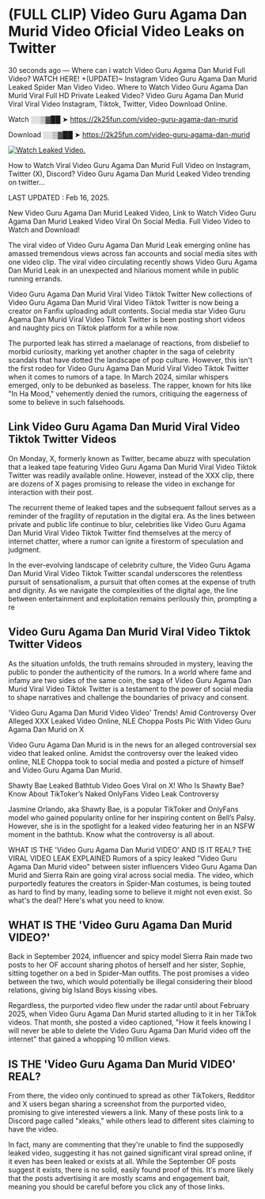 # (FULL CLIP) Video Guru Agama Dan Murid Video Oficial Video Leaks on Twitter

30 seconds ago — Where can i watch Video Guru Agama Dan Murid Full Video? WATCH HERE! +(UPDATE)~ Instagram Video Guru Agama Dan Murid Leaked Spider Man Video Video. Where to Watch Video Guru Agama Dan Murid Viral Full HD Private Leaked Video? Video Guru Agama Dan Murid Viral Viral Video Instagram, Tiktok, Twitter, Video Download Online.

Watch ░░▒▓██ ➤ https://2k25fun.com/video-guru-agama-dan-murid

Download ░░▒▓██ ➤ https://2k25fun.com/video-guru-agama-dan-murid

[![Watch Leaked Video.](https://miro.medium.com/v2/resize:fit:828/format:webp/1*cilzJN44JGOrTw9NJCrNHA.gif "Watch Leaked Video")](https://2k25fun.com/video-guru-agama-dan-murid)

How to Watch Viral Video Guru Agama Dan Murid Full Video on Instagram, Twitter (X), Discord? Video Guru Agama Dan Murid Leaked Video trending on twitter...

LAST UPDATED : Feb 16, 2025.

New Video Guru Agama Dan Murid Leaked Video, Link to Watch Video Guru Agama Dan Murid Leaked Video Viral On Social Media. Full Video Video to Watch and Download!

The viral video of Video Guru Agama Dan Murid Leak emerging online has amassed tremendous views across fan accounts and social media sites with one video clip. The viral video circulating recently shows Video Guru Agama Dan Murid Leak in an unexpected and hilarious moment while in public running errands.

Video Guru Agama Dan Murid Viral Video Tiktok Twitter New collections of Video Guru Agama Dan Murid Viral Video Tiktok Twitter is now being a creator on Fanfix uploading adult contents. Social media star Video Guru Agama Dan Murid Viral Video Tiktok Twitter is been posting short videos and naughty pics on Tiktok platform for a while now.

The purported leak has stirred a maelanage of reactions, from disbelief to morbid curiosity, marking yet another chapter in the saga of celebrity scandals that have dotted the landscape of pop culture. However, this isn't the first rodeo for Video Guru Agama Dan Murid Viral Video Tiktok Twitter when it comes to rumors of a tape. In March 2024, similar whispers emerged, only to be debunked as baseless. The rapper, known for hits like "In Ha Mood," vehemently denied the rumors, critiquing the eagerness of some to believe in such falsehoods.

## Link Video Guru Agama Dan Murid Viral Video Tiktok Twitter Videos

On Monday, X, formerly known as Twitter, became abuzz with speculation that a leaked tape featuring Video Guru Agama Dan Murid Viral Video Tiktok Twitter was readily available online. However, instead of the XXX clip, there are dozens of X pages promising to release the video in exchange for interaction with their post.

The recurrent theme of leaked tapes and the subsequent fallout serves as a reminder of the fragility of reputation in the digital era. As the lines between private and public life continue to blur, celebrities like Video Guru Agama Dan Murid Viral Video Tiktok Twitter find themselves at the mercy of internet chatter, where a rumor can ignite a firestorm of speculation and judgment.

In the ever-evolving landscape of celebrity culture, the Video Guru Agama Dan Murid Viral Video Tiktok Twitter scandal underscores the relentless pursuit of sensationalism, a pursuit that often comes at the expense of truth and dignity. As we navigate the complexities of the digital age, the line between entertainment and exploitation remains perilously thin, prompting a re

##  Video Guru Agama Dan Murid Viral Video Tiktok Twitter Videos

As the situation unfolds, the truth remains shrouded in mystery, leaving the public to ponder the authenticity of the rumors. In a world where fame and infamy are two sides of the same coin, the saga of Video Guru Agama Dan Murid Viral Video Tiktok Twitter is a testament to the power of social media to shape narratives and challenge the boundaries of privacy and consent.

'Video Guru Agama Dan Murid Video Video' Trends! Amid Controversy Over Alleged XXX Leaked Video Online, NLE Choppa Posts Pic With Video Guru Agama Dan Murid on X

Video Guru Agama Dan Murid is in the news for an alleged controversial sex video that leaked online. Amidst the controversy over the leaked video online, NLE Choppa took to social media and posted a picture of himself and Video Guru Agama Dan Murid.

Shawty Bae Leaked Bathtub Video Goes Viral on X! Who Is Shawty Bae? Know About TikToker’s Naked OnlyFans Video Leak Controversy

Jasmine Orlando, aka Shawty Bae, is a popular TikToker and OnlyFans model who gained popularity online for her inspiring content on Bell’s Palsy. However, she is in the spotlight for a leaked video featuring her in an NSFW moment in the bathtub. Know what the controversy is all about.

WHAT IS THE 'Video Guru Agama Dan Murid VIDEO' AND IS IT REAL? THE VIRAL VIDEO LEAK EXPLAINED Rumors of a spicy leaked "Video Guru Agama Dan Murid video" between sister influencers Video Guru Agama Dan Murid and Sierra Rain are going viral across social media. The video, which purportedly features the creators in Spider-Man costumes, is being touted as hard to find by many, leading some to believe it might not even exist. So what's the deal? Here's what you need to know.

## WHAT IS THE 'Video Guru Agama Dan Murid VIDEO?'

Back in September 2024, influencer and spicy model Sierra Rain made two posts to her OF account sharing photos of herself and her sister, Sophie, sitting together on a bed in Spider-Man outfits. The post promises a video between the two, which would potentially be illegal considering their blood relations, giving big Island Boys kissing vibes.

Regardless, the purported video flew under the radar until about February 2025, when Video Guru Agama Dan Murid started alluding to it in her TikTok videos. That month, she posted a video captioned, "How it feels knowing I will never be able to delete the Video Guru Agama Dan Murid video off the internet" that gained a whopping 10 million views.

## IS THE 'Video Guru Agama Dan Murid VIDEO' REAL?

From there, the video only continued to spread as other TikTokers, Redditor and X users began sharing a screenshot from the purported video, promising to give interested viewers a link. Many of these posts link to a Discord page called "xleaks," while others lead to different sites claiming to have the video.

In fact, many are commenting that they're unable to find the supposedly leaked video, suggesting it has not gained significant viral spread online, if it even has been leaked or exists at all. While the September OF posts suggest it exists, there is no solid, easily found proof of this. It's more likely that the posts advertising it are mostly scams and engagement bait, meaning you should be careful before you click any of those links.